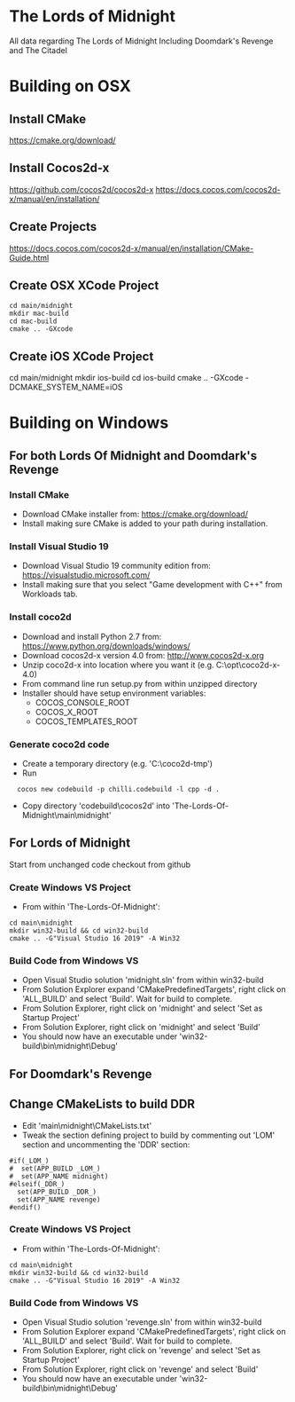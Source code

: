 # The Lords of Midnight
All data regarding The Lords of Midnight
Including Doomdark's Revenge and The Citadel

# Building on OSX

## Install CMake
https://cmake.org/download/

## Install Cocos2d-x
https://github.com/cocos2d/cocos2d-x
https://docs.cocos.com/cocos2d-x/manual/en/installation/

## Create Projects
https://docs.cocos.com/cocos2d-x/manual/en/installation/CMake-Guide.html

## Create OSX XCode Project
```
cd main/midnight
mkdir mac-build
cd mac-build
cmake .. -GXcode
```

## Create iOS XCode Project
cd main/midnight
mkdir ios-build
cd ios-build
cmake .. -GXcode -DCMAKE_SYSTEM_NAME=iOS

# Building on Windows 

## For both Lords Of Midnight and Doomdark's Revenge

### Install CMake

- Download CMake installer from: https://cmake.org/download/
- Install making sure CMake is added to your path during installation.

### Install Visual Studio 19

- Download Visual Studio 19 community edition from: https://visualstudio.microsoft.com/
- Install making sure that you select "Game development with C++" from Workloads tab.

### Install coco2d

- Download and install Python 2.7 from: https://www.python.org/downloads/windows/
- Download cocos2d-x version 4.0 from: http://www.cocos2d-x.org
- Unzip coco2d-x into location where you want it (e.g. C:\opt\coco2d-x-4.0)
- From command line run setup.py from within unzipped directory
- Installer should have setup environment variables:
  - COCOS_CONSOLE_ROOT
  - COCOS_X_ROOT
  - COCOS_TEMPLATES_ROOT

### Generate coco2d code

- Create a temporary directory (e.g. 'C:\coco2d-tmp')
- Run 
```
  cocos new codebuild -p chilli.codebuild -l cpp -d .
```
- Copy directory 'codebuild\cocos2d' into 'The-Lords-Of-Midnight\main\midnight'

## For Lords of Midnight

Start from unchanged code checkout from github

### Create Windows VS Project
- From within 'The-Lords-Of-Midnight':
```
cd main\midnight
mkdir win32-build && cd win32-build
cmake .. -G"Visual Studio 16 2019" -A Win32
```
### Build Code from Windows VS

- Open Visual Studio solution 'midnight.sln' from within win32-build
- From Solution Explorer expand 'CMakePredefinedTargets', right click on 'ALL_BUILD' and select 'Build'. Wait for build to complete.
- From Solution Explorer, right click on 'midnight' and select 'Set as Startup Project'
- From Solution Explorer, right click on 'midnight' and select 'Build'
- You should now have an executable under 'win32-build\bin\midnight\Debug'


## For Doomdark's Revenge

## Change CMakeLists to build DDR

* Edit 'main\midnight\CMakeLists.txt'
* Tweak the section defining project to build by commenting out 'LOM' section and uncommenting the 'DDR' section:
```
#if(_LOM_)
#  set(APP_BUILD _LOM_)
#  set(APP_NAME midnight)
#elseif(_DDR_)
  set(APP_BUILD _DDR_)
  set(APP_NAME revenge)
#endif()
```

### Create Windows VS Project
- From within 'The-Lords-Of-Midnight':
```
cd main\midnight
mkdir win32-build && cd win32-build
cmake .. -G"Visual Studio 16 2019" -A Win32
```
### Build Code from Windows VS

- Open Visual Studio solution 'revenge.sln' from within win32-build
- From Solution Explorer expand 'CMakePredefinedTargets', right click on 'ALL_BUILD' and select 'Build'. Wait for build to complete.
- From Solution Explorer, right click on 'revenge' and select 'Set as Startup Project'
- From Solution Explorer, right click on 'revenge' and select 'Build'
- You should now have an executable under 'win32-build\bin\midnight\Debug'

